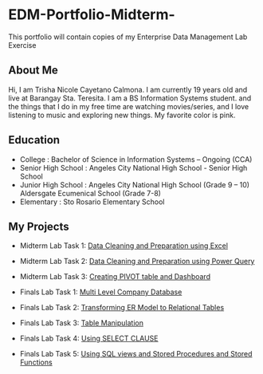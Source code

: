 # EDM-Portfolio-Midterm-
This portfolio will contain copies of my Enterprise Data Management Lab Exercise
## About Me
Hi, I am Trisha Nicole Cayetano Calmona. I am currently 19 years old and live at Barangay Sta. Teresita. I am a BS Information Systems student. and the things that I do in my free time are watching movies/series, and I love listening to music and exploring new things. My favorite color is pink.

## Education
- College : Bachelor of Science in Information Systems – Ongoing (CCA)
-	Senior High School : Angeles City National High School - Senior High School
- Junior High School : Angeles City National High School (Grade 9 – 10)
                         Aldersgate Ecumenical School (Grade 7-8)
- Elementary : Sto Rosario Elementary School
  
## My Projects 
- Midterm Lab Task 1: [Data Cleaning and Preparation using Excel](Midterm%20Lab%20Task%201)
- Midterm Lab Task 2: [Data Cleaning and Preparation using Power Query](Midterm%20Lab%20Task%202)
- Midterm Lab Task 3: [Creating PIVOT table and Dashboard](Midterm%20Lab%20Task%203)

- Finals Lab Task 1: [Multi Level Company Database](Finals%20Lab%20Task%201)
- Finals Lab Task 2: [Transforming ER Model to Relational Tables](Finals%20Lab%20Task%202)
- Finals Lab Task 3: [Table Manipulation](Finals%20Lab%20Task%203)
- Finals Lab Task 4: [Using SELECT CLAUSE](Finals%20Lab%20Task%203-1%20)
- Finals Lab Task 5: [Using SQL views and Stored Procedures and Stored Functions](Finals%20Lab%20Task%205)
